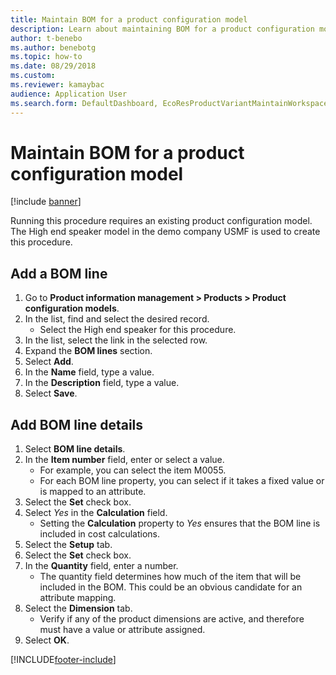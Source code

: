 ```yaml
--- 
title: Maintain BOM for a product configuration model
description: Learn about maintaining BOM for a product configuration model, including step-by-step processes for adding BOM lines and line details.
author: t-benebo
ms.author: benebotg
ms.topic: how-to
ms.date: 08/29/2018
ms.custom:
ms.reviewer: kamaybac   
audience: Application User  
ms.search.form: DefaultDashboard, EcoResProductVariantMaintainWorkspace, PCProductConfigurationModelListPage, PCProductConfigurationModelDetails, PCBOMLineDetails, InventItemIdLookupSimple 
---
```


# Maintain BOM for a product configuration model

[!include [banner](../../includes/banner.md)]

Running this procedure requires an existing product configuration model. The High end speaker model in the demo company USMF is used to create this procedure.

## Add a BOM line

1. Go to **Product information management \> Products \> Product configuration models**.
1. In the list, find and select the desired record.
    * Select the High end speaker for this procedure.  
1. In the list, select the link in the selected row.
1. Expand the **BOM lines** section.
1. Select **Add**.
1. In the **Name** field, type a value.
1. In the **Description** field, type a value.
1. Select **Save**.

## Add BOM line details

1. Select **BOM line details**.
2. In the **Item number** field, enter or select a value.
    * For example, you can select the item M0055.  
    * For each BOM line property, you can select if it takes a fixed value or is mapped to an attribute.  
3. Select the **Set** check box.
4. Select *Yes* in the **Calculation** field.
    * Setting the **Calculation** property to *Yes* ensures that the BOM line is included in cost calculations.  
5. Select the **Setup** tab.
6. Select the **Set** check box.
7. In the **Quantity** field, enter a number.
    * The quantity field determines how much of the item that will be included in the BOM. This could be an obvious candidate for an attribute mapping.  
8. Select the **Dimension** tab.
    * Verify if any of the product dimensions are active,  and therefore must have a value or attribute assigned.  
9. Select **OK**.


[!INCLUDE[footer-include](../../../includes/footer-banner.md)]